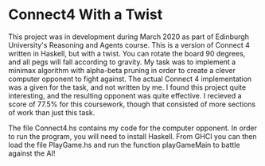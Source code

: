 # Connect4 With a Twist
This project was in development during March 2020 as part of Edinburgh University's Reasoning and Agents course. This is a version of Connect 4 written in Haskell, but with a twist. You can rotate the board 90 degrees, and all pegs will fall according to gravity. My task was to implement a minimax algorithm with alpha-beta pruning in order to create a clever computer opponent to fight against. The actual Connect 4 implementation was a given for the task, and not written by me. I found this project quite interesting, and the resulting opponent was quite effective. I recieved a score of 77.5% for this coursework, though that consisted of more sections of work than just this task.  

The file Connect4.hs contains my code for the computer opponent. In order to run the program, you will need to install Haskell. From GHCI you can then load the file PlayGame.hs and run the function playGameMain to battle against the AI!
